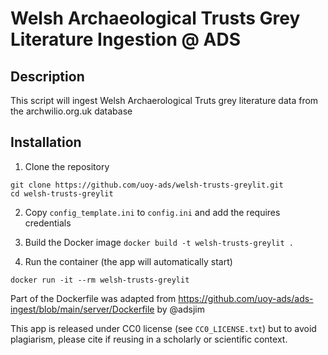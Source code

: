 # Welsh Archaeological Trusts Grey Literature Ingestion @ ADS


## Description
This script will ingest Welsh Archaerological Truts grey literature data from the archwilio.org.uk database


## Installation

1. Clone the repository


```
git clone https://github.com/uoy-ads/welsh-trusts-greylit.git
cd welsh-trusts-greylit

```

2. Copy  `config_template.ini` to `config.ini` and add the requires credentials


3. Build the Docker image
`docker build -t welsh-trusts-greylit .`


4. Run the container (the app will automatically start)

`docker run -it --rm welsh-trusts-greylit`


Part of the Dockerfile was adapted from https://github.com/uoy-ads/ads-ingest/blob/main/server/Dockerfile by @adsjim

This app is released under CC0 license (see `CC0_LICENSE.txt`) but to avoid plagiarism, please cite if reusing in a scholarly or scientific context.
